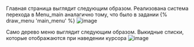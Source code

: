 Главная страница выглядит следующим образом. Реализована система перехода в Menu_main аналагично тому, что было в задании {% draw_menu 'main_menu' %}
![image](https://user-images.githubusercontent.com/105903188/227263319-a553c386-d78e-4c75-a5be-73c9dc61cf4e.png)


Само дерево меню выглядит следующим образом. Выкидные списки, которые отображаются при наведении курсора
![image](https://user-images.githubusercontent.com/105903188/227263831-89a5679a-0ed5-40f5-8a5c-43c4f3e7077a.png)
